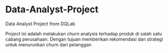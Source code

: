 # Data-Analyst-Project
Data Analyst Project from DQLab

Project ini adalah melakukan churn analysis terhadap produk di salah satu cabang perusahaan. Dengan tujuan memberikan rekomendasi dan strategi untuk menurunkan churn dari pelanggan

